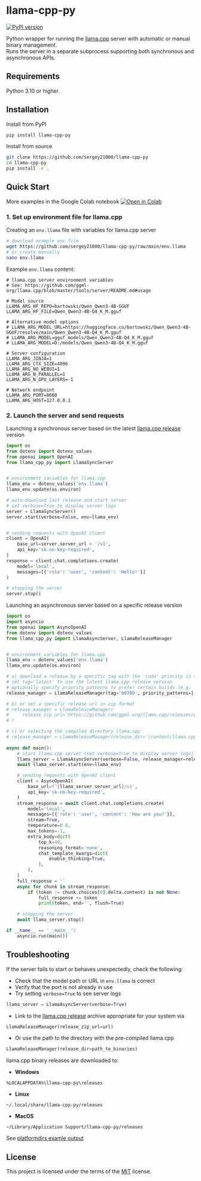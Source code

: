 

# llama-cpp-py

[![PyPI version](https://img.shields.io/pypi/v/llama-cpp-py.svg?color=006400)](https://pypi.org/project/llama-cpp-py/)

Python wrapper for running the [llama.cpp](https://github.com/ggml-org/llama.cpp) server with automatic or manual binary management.  
Runs the server in a separate subprocess supporting both synchronous and asynchronous APIs.


## Requirements

Python 3.10 or higher.


## Installation

Install from PyPI
```sh
pip install llama-cpp-py
```

Install from source
```sh
git clone https://github.com/sergey21000/llama-cpp-py
cd llama-cpp-py
pip install -e .
```


## Quick Start

More examples in the Google Colab notebook <a href="https://colab.research.google.com/drive/17f6tD5TM9EP52-3NZtZ1qQ-QrrLUTBEG"><img src="https://img.shields.io/static/v1?message=Open%20in%20Colab&logo=googlecolab&labelColor=5c5c5c&color=b3771e&label=%20" alt="Open in Colab"></a>


### 1. Set up environment file for llama.cpp

Creating an `env.llama` file with variables for llama.cpp server
```sh
# download example env file
wget https://github.com/sergey21000/llama-cpp-py/raw/main/env.llama
# or create manually
nano env.llama
```

Example `env.llama` content:
```env
# llama.cpp server environment variables
# See: https://github.com/ggml-org/llama.cpp/blob/master/tools/server/README.md#usage

# Model source
LLAMA_ARG_HF_REPO=bartowski/Qwen_Qwen3-4B-GGUF
LLAMA_ARG_HF_FILE=Qwen_Qwen3-4B-Q4_K_M.gguf

# Alternative model options
# LLAMA_ARG_MODEL_URL=https://huggingface.co/bartowski/Qwen_Qwen3-4B-GGUF/resolve/main/Qwen_Qwen3-4B-Q4_K_M.gguf
# LLAMA_ARG_MODEL=gguf_models/Qwen_Qwen3-4B-Q4_K_M.gguf
# LLAMA_ARG_MODEL=D:/models/Qwen_Qwen3-4B-Q4_K_M.gguf

# Server configuration
LLAMA_ARG_JINJA=1
LLAMA_ARG_CTX_SIZE=4096
LLAMA_ARG_NO_WEBUI=1
LLAMA_ARG_N_PARALLEL=1
LLAMA_ARG_N_GPU_LAYERS=-1

# Network endpoint
LLAMA_ARG_PORT=8080
LLAMA_ARG_HOST=127.0.0.1
```

### 2. Launch the server and send requests

Launching a synchronous server based on the latest [llama.cpp release](https://github.com/ggml-org/llama.cpp/releases) version
```python
import os
from dotenv import dotenv_values
from openai import OpenAI
from llama_cpp_py import LlamaSyncServer


# environment variables for llama.cpp
llama_env = dotenv_values('env.llama')
llama_env.update(os.environ)

# auto-download last release and start server
# set verbose=True to display server logs
server = LlamaSyncServer()
server.start(verbose=False, env=llama_env)


# sending requests with OpenAI client
client = OpenAI(
	base_url=server.server_url + '/v1',
	api_key='sk-no-key-required',
)
response = client.chat.completions.create(
    model='local',
    messages=[{'role': 'user', 'content': 'Hello!'}]
)

# stopping the server
server.stop()
```

Launching an asynchronous server based on a specific release version
```python
import os
import asyncio
from openai import AsyncOpenAI
from dotenv import dotenv_values
from llama_cpp_py import LlamaAsyncServer, LlamaReleaseManager


# environment variables for llama.cpp
llama_env = dotenv_values('env.llama')
llama_env.update(os.environ)

# a) download a release by a specific tag with the 'cuda' priority in the title
# set tag='latest' to use the latest llama.cpp release version
# optionally specify priority_patterns to prefer certain builds (e.g. 'cuda' or 'cpu')
release_manager = LlamaReleaseManager(tag='b6780', priority_patterns=['cuda'])

# b) or set a specific release url in zip format
# release_manager = LlamaReleaseManager(
#     release_zip_url='https://github.com/ggml-org/llama.cpp/releases/download/b6780/llama-b6780-bin-win-cuda-12.4-x64.zip'
# )

# c) or selecting the compiled directory llama.cpp
# release_manager = LlamaReleaseManager(release_dir='/content/llama.cpp/build/bin')
	
async def main():
    # start llama.cpp server (set verbose=True to display server logs)
    llama_server = LlamaAsyncServer(verbose=False, release_manager=release_manager)
    await llama_server.start(env=llama_env)

    # sending requests with OpenAI client
    client = AsyncOpenAI(
        base_url=f'{llama_server.server_url}/v1',
        api_key='sk-no-key-required',
    )
    stream_response = await client.chat.completions.create(
        model='local',
        messages=[{'role': 'user', 'content': 'How are you?'}],
        stream=True,
        temperature=0.8,
        max_tokens=-1,
        extra_body=dict(
            top_k=40,
            reasoning_format='none',
            chat_template_kwargs=dict(
                enable_thinking=True,
            ),
        ),
    )
    full_response = ''
    async for chunk in stream_response:
        if (token := chunk.choices[0].delta.content) is not None:
            full_response += token
            print(token, end='', flush=True)

    # stopping the server
    await llama_server.stop()

if __name__ == '__main__':
    asyncio.run(main())
```


## Troubleshooting

If the server fails to start or behaves unexpectedly, check the following:
- Check that the model path or URL in `env.llama` is correct
- Verify that the port is not already in use
- Try setting `verbose=True` to see server logs
```python
llama_server = LlamaAsyncServer(verbose=True)
```
- Link to the [llama.cpp release](https://github.com/ggml-org/llama.cpp/releases) archive appropriate for your system via 
```python
LlamaReleaseManager(release_zip_url=url)
```
- Or use the path to the directory with the pre-compiled llama.cpp 
```python
LlamaReleaseManager(release_dir=path_to_binaries)
```

llama.cpp binary releases are downloaded to:  
- **Windows**
```
%LOCALAPPDATA%\llama-cpp-py\releases
```
- **Linux**
```
~/.local/share/llama-cpp-py/releases
```
- **MacOS**
```
~/Library/Application Support/llama-cpp-py/releases
```
See [platformdirs examle output](https://github.com/tox-dev/platformdirs?tab=readme-ov-file#example-output)


## License

This project is licensed under the terms of the [MIT](./LICENSE) license.


